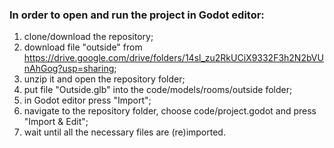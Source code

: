 ### In order to open and run the project in Godot editor:
1. clone/download the repository;
2. download file "outside" from https://drive.google.com/drive/folders/14sl_zu2RkUCiX9332F3h2N2bVUnAhGog?usp=sharing;
3. unzip it and open the repository folder;
4. put file "Outside.glb" into the code/models/rooms/outside folder;
5. in Godot editor press "Import";
6. navigate to the repository folder, choose code/project.godot and press "Import & Edit";
7. wait until all the necessary files are (re)imported.
